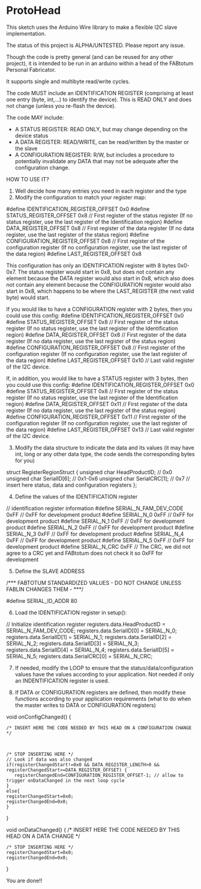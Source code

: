 # ProtoHead

This sketch uses the Arduino Wire library to make a flexible I2C slave implementation.

The status of this project is ALPHA/UNTESTED. Please report any issue.

Though the code is pretty general (and can be reused for any other project), it is intended to be run in an arduino within a head of the FABtotum Personal Fabricator.

It supports single and multibyte read/write cycles.

The code MUST include an IDENTIFICATION REGISTER (comprising at least one entry (byte, int,...) to identify the device). This is READ ONLY and does not change (unless you re-flash the device).

The code MAY include:
- A STATUS REGISTER: READ ONLY, but may change depending on the device status
- A DATA REGISTER: READ/WRITE, can be read/written by the master or the slave
- A CONFIGURATION REGISTER: R/W, but includes a procedure to potentially invalidate any DATA that may not be adequate after the configuration change.


HOW TO USE IT?

1. Well decide how many entries you need in each register and the type
2. Modify the configuration to match your register map:

\#define IDENTIFICATION_REGISTER_OFFSET   0x0
\#define STATUS_REGISTER_OFFSET 0x8 // First register of the status register (If no status register, use the last register of the Identification region)
\#define DATA_REGISTER_OFFSET 0x8 // First register of the data register (If no data register, use the last register of the status region)
\#define CONFIGURATION_REGISTER_OFFSET 0x8 // First register of the configuration register (If no configuration register, use the last register of the data region)
\#define LAST_REGISTER_OFFSET 0x8 

This configuration has only an IDENTIFICATION register with 8 bytes 0x0-0x7.
The status register would start in 0x8, but does not contain any element because the DATA register would also start in 0x8, which also does not contain any element because the CONFIGURATION register
would also start in 0x8, which happens to be where the LAST_REGISTER (the next valid byte) would start.

If you would like to have a CONFIGURATION register with 2 bytes, then you could use this config:
\#define IDENTIFICATION_REGISTER_OFFSET   0x0
\#define STATUS_REGISTER_OFFSET 0x8 // First register of the status register (If no status register, use the last register of the Identification region)
\#define DATA_REGISTER_OFFSET 0x8 // First register of the data register (If no data register, use the last register of the status region)
\#define CONFIGURATION_REGISTER_OFFSET 0x8 // First register of the configuration register (If no configuration register, use the last register of the data region)
\#define LAST_REGISTER_OFFSET 0x10 // Last valid register of the I2C device.

If, in addition, you would like to have a STATUS register with 3 bytes, then you could use this config:
\#define IDENTIFICATION_REGISTER_OFFSET   0x0
\#define STATUS_REGISTER_OFFSET 0x8 // First register of the status register (If no status register, use the last register of the Identification region)
\#define DATA_REGISTER_OFFSET 0x11 // First register of the data register (If no data register, use the last register of the status region)
\#define CONFIGURATION_REGISTER_OFFSET 0x11 // First register of the configuration register (If no configuration register, use the last register of the data region)
\#define LAST_REGISTER_OFFSET 0x13 // Last valid register of the I2C device.

3. Modify the data structure to indicate the data and its values (it may have int, long or any other data type, the code sends the corresponding bytes for you)

struct RegisterRegionStruct {
unsigned char HeadProductID;  // 0x0
unsigned char SerialID[6];    // 0x1-0x6
unsigned char SerialCRC[1];   // 0x7
// insert here status, data and configuration registers
};

4. Define the values of the IDENTIFICATION register

// identification register information
\#define SERIAL_N_FAM_DEV_CODE 0xFF // 0xFF for development product
\#define SERIAL_N_0 0xFF            // 0xFF for development product
\#define SERIAL_N_1 0xFF            // 0xFF for development product
\#define SERIAL_N_2 0xFF            // 0xFF for development product
\#define SERIAL_N_3 0xFF            // 0xFF for development product
\#define SERIAL_N_4 0xFF            // 0xFF for development product
\#define SERIAL_N_5 0xFF            // 0xFF for development product
\#define SERIAL_N_CRC 0xFF          // The CRC, we did not agree to a CRC yet and FABtotum does not check it so 0xFF for development

5. Define the SLAVE ADDRESS

/*** FABTOTUM STANDARDIZED VALUES - DO NOT CHANGE UNLESS FABLIN CHANGES THEM - ***/

\#define SERIAL_ID_ADDR                   80 

6. Load the IDENTIFICATION register in setup():

  // Initialize identification register
  registers.data.HeadProductID = SERIAL_N_FAM_DEV_CODE;
  registers.data.SerialID[0] = SERIAL_N_0;  
  registers.data.SerialID[1] = SERIAL_N_1;
  registers.data.SerialID[2] = SERIAL_N_2;
  registers.data.SerialID[3] = SERIAL_N_3;
  registers.data.SerialID[4] = SERIAL_N_4;
  registers.data.SerialID[5] = SERIAL_N_5;
  registers.data.SerialCRC[0] = SERIAL_N_CRC;

7. If needed, modify the LOOP to ensure that the status/data/configuration values have the values according to your application. Not needed if only an INDENTIFICATION register is used.

8. If DATA or CONFIGURATION registers are defined, then modify these functions according to your application requirements (what to do when the master writes to DATA or CONFIGURATION registers)

void onConfigChanged() 
{

    /* INSERT HERE THE CODE NEEDED BY THIS HEAD ON A CONFIGURATION CHANGE */


  
    /* STOP INSERTING HERE */
    // Look if data was also changed
    if(registerChangedStart!=0x0 && DATA_REGISTER_LENGTH>0 && registerChangedStart>=DATA_REGISTER_OFFSET) {
       registerChangedEnd=CONFIGURATION_REGISTER_OFFSET-1; // allow to trigger onDataChanged in the next loop cycle
    }
    else{
    registerChangedStart=0x0;
    registerChangedEnd=0x0;
    }
  
}

void onDataChanged() 
{
    /* INSERT HERE THE CODE NEEDED BY THIS HEAD ON A DATA CHANGE */



    /* STOP INSERTING HERE */
    registerChangedStart=0x0;
    registerChangedEnd=0x0;  
}

You are done!!
